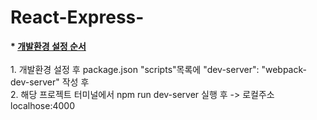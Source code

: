 # React-Express-

   <b>* [개발환경 설정 순서](http://slides.com/minjunkim-1/deck#/13/1)</b><br/>
   <br/>
      1. 개발환경 설정 후 package.json "scripts"목록에 "dev-server": "webpack-dev-server" 작성 후<br/>
      2. 해당 프로젝트 터미널에서 npm run dev-server 실행 후 -> 로컬주소 localhose:4000
